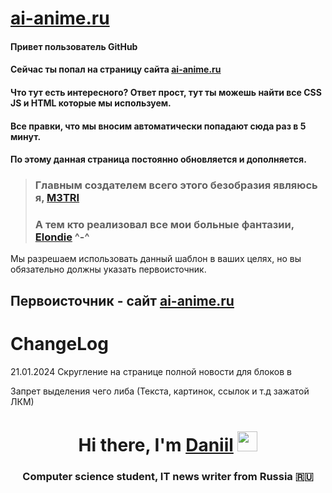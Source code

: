 # [ai-anime.ru](https://ai-anime.ru/)


#### Привет пользователь GitHub
#### Сейчас ты попал на страницу сайта [ai-anime.ru](https://ai-anime.ru/)


#### Что тут есть интересного? Ответ прост, тут ты можешь найти все CSS JS и HTML которые мы используем.
#### Все правки, что мы вносим автоматически попадают сюда раз в 5 минут.
#### По этому данная страница постоянно обновляется и дополняется.


> ###  Главным создателем всего этого безобразия являюсь я, [M3TRI](https://github.com/M3TRI)
> ###  А тем кто реализовал все мои больные фантазии, [Elondie](https://github.com/Elondie) ^-^


Мы разрешаем использовать данный шаблон в ваших целях, но вы обязательно должны указать первоисточник. 
## Первоисточник - сайт [ai-anime.ru](https://ai-anime.ru/)

# ChangeLog
21.01.2024 
Скругление на странице полной новости для блоков в <div class="box-player">
Запрет выделения чего либа (Текста, картинок, ссылок и т.д зажатой ЛКМ)

<h1 align="center">Hi there, I'm <a href="https://daniilshat.ru/" target="_blank">Daniil</a> 
<img src="https://github.com/blackcater/blackcater/raw/main/images/Hi.gif" height="32"/></h1>
<h3 align="center">Computer science student, IT news writer from Russia 🇷🇺</h3>